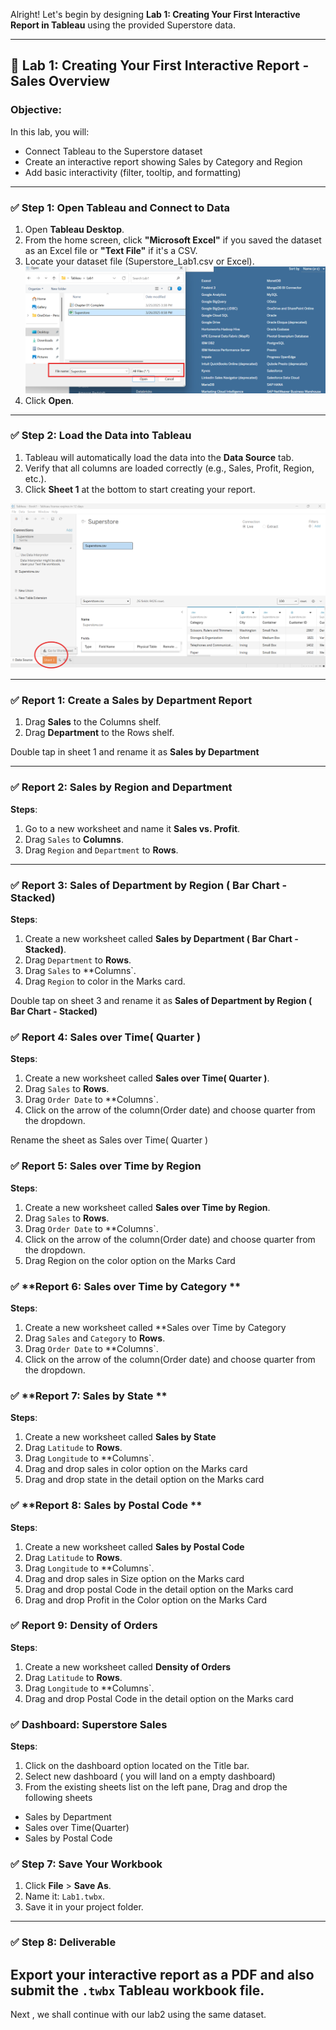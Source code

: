Alright! Let's begin by designing **Lab 1: Creating Your First Interactive Report in Tableau** using the provided Superstore data.

---

## 📘 **Lab 1: Creating Your First Interactive Report - Sales Overview**

### Objective:
In this lab, you will:
- Connect Tableau to the Superstore dataset
- Create an interactive report showing Sales by Category and Region
- Add basic interactivity (filter, tooltip, and formatting)

---

### ✅ **Step 1: Open Tableau and Connect to Data**

1. Open **Tableau Desktop**.
2. From the home screen, click **"Microsoft Excel"** if you saved the dataset as an Excel file or **"Text File"** if it's a CSV.
3. Locate your dataset file (Superstore_Lab1.csv or Excel).
![](https://github.com/Neha-Chiluka/tableau-fundamentals/blob/master/Lab1/1.png?raw=true)
4. Click **Open**.

---

### ✅ **Step 2: Load the Data into Tableau**

1. Tableau will automatically load the data into the **Data Source** tab.
2. Verify that all columns are loaded correctly (e.g., Sales, Profit, Region, etc.).
3. Click **Sheet 1** at the bottom to start creating your report.

![](https://github.com/Neha-Chiluka/tableau-fundamentals/blob/master/Lab1/2.png?raw=true)

---

### ✅ **Report 1: Create a Sales by Department Report**

1. Drag **Sales** to the Columns shelf.
2. Drag **Department** to the Rows shelf.

Double tap in sheet 1 and rename it as **Sales by Department**


---

### ✅ **Report 2: Sales by Region and Department**


**Steps**:
1. Go to a new worksheet and name it **Sales vs. Profit**.
2. Drag `Sales` to **Columns**.
3. Drag `Region` and `Department` to **Rows**.

---

### ✅ **Report 3: Sales of Department by Region ( Bar Chart - Stacked)**


**Steps**:
1. Create a new worksheet called **Sales by Department ( Bar Chart - Stacked)**.
2. Drag `Department` to **Rows**.
3. Drag `Sales` to **Columns`.
4. Drag `Region` to color in the Marks card.


Double tap on sheet 3 and rename it as **Sales of Department by Region ( Bar Chart - Stacked)**

### ✅ **Report 4: Sales over Time( Quarter )**


**Steps**:
1. Create a new worksheet called **Sales over Time( Quarter )**.
2. Drag `Sales` to **Rows**.
3. Drag `Order Date` to **Columns`.
4. Click on the arrow of the column(Order date) and choose quarter from the dropdown.


Rename the sheet as Sales over Time( Quarter )

### ✅ **Report 5: Sales over Time by Region**


**Steps**:
1. Create a new worksheet called **Sales over Time by Region**.
2. Drag `Sales` to **Rows**.
3. Drag `Order Date` to **Columns`.
4. Click on the arrow of the column(Order date) and choose quarter from the dropdown.
5. Drag Region on the color option on the Marks Card



### ✅ **Report 6: Sales over Time by Category **


**Steps**:
1. Create a new worksheet called **Sales over Time by Category
2. Drag `Sales` and `Category` to **Rows**.
3. Drag `Order Date` to **Columns`.
4. Click on the arrow of the column(Order date) and choose quarter from the dropdown.

### ✅ **Report 7: Sales by State **


**Steps**:
1. Create a new worksheet called **Sales by State**
2. Drag `Latitude` to **Rows**.
3. Drag `Longitude` to **Columns`.
4. Drag and drop sales in color option on the Marks card
5. Drag and drop state in the detail option on the Marks card

### ✅ **Report 8: Sales by Postal Code **


**Steps**:
1. Create a new worksheet called **Sales by Postal Code**
2. Drag `Latitude` to **Rows**.
3. Drag `Longitude` to **Columns`.
4. Drag and drop sales in Size option on the Marks card
5. Drag and drop postal Code in the detail option on the Marks card
6. Drag and drop Profit in the Color option on the Marks Card

### ✅ **Report 9: Density of Orders**


**Steps**:
1. Create a new worksheet called **Density of Orders**
2. Drag `Latitude` to **Rows**.
3. Drag `Longitude` to **Columns`.
4. Drag and drop Postal Code in the detail option on the Marks card

### ✅ **Dashboard: Superstore Sales**


**Steps**:
1. Click on the dashboard option located on the Title bar.
2. Select new dashboard ( you will land on a empty dashboard)
3. From the existing sheets list on the left pane, Drag and drop the following sheets
- Sales by Department
- Sales over Time(Quarter)
- Sales by Postal Code



### ✅ **Step 7: Save Your Workbook**

1. Click **File** > **Save As**.
2. Name it: `Lab1.twbx`.
3. Save it in your project folder.

---

### ✅ **Step 8: Deliverable**

Export your interactive report as a PDF and also submit the `.twbx` Tableau workbook file.
---

Next , we shall continue with our lab2 using the same dataset.
